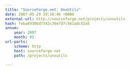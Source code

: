 ```yaml
---
title: "SourceForge.net: UnxUtils"
date: 2007-05-29 19:16:46 +0000
external-url: http://sourceforge.net/projects/unxutils
hash: feba0939bd7342c30e7d7c561adc52a5
annum:
    year: 2007
    month: 05
url-parts:
    scheme: http
    host: sourceforge.net
    path: /projects/unxutils

---
```



